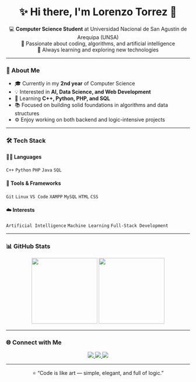 <h1 align="center">✨ Hi there, I'm Lorenzo Torrez 👋</h1>

<p align="center">
  💻 <b>Computer Science Student</b> at Universidad Nacional de San Agustín de Arequipa (UNSA) <br>
  🚀 Passionate about coding, algorithms, and artificial intelligence <br>
  🌱 Always learning and exploring new technologies
</p>

---

### 🧩 About Me
- 🎓 Currently in my **2nd year** of Computer Science  
- 💡 Interested in **AI, Data Science, and Web Development**  
- 🧠 Learning **C++, Python, PHP, and SQL**  
- 📚 Focused on building solid foundations in algorithms and data structures  
- ⚙️ Enjoy working on both backend and logic-intensive projects  

---

### 🛠️ Tech Stack

#### 🧑‍💻 Languages
`C++` `Python` `PHP` `Java` `SQL`

#### 🧰 Tools & Frameworks
`Git` `Linux` `VS Code` `XAMPP` `MySQL` `HTML` `CSS`

#### ☁️ Interests
`Artificial Intelligence` `Machine Learning` `Full-Stack Development`

---

### 📊 GitHub Stats

<p align="center">
  <img height="180em" src="https://github-readme-stats.vercel.app/api?username=lorenzotorrez&show_icons=true&theme=tokyonight&hide_border=true" />
  <img height="180em" src="https://github-readme-stats.vercel.app/api/top-langs/?username=lorenzotorrez&layout=compact&theme=tokyonight&hide_border=true" />
</p>

---

### 🌐 Connect with Me
<p align="center">
  <a href="https://www.linkedin.com/in/lorenzotorrez/" target="_blank">
    <img src="https://img.shields.io/badge/LinkedIn-0077B5?style=for-the-badge&logo=linkedin&logoColor=white"/>
  </a>
  <a href="mailto:lorenzotorrez@example.com">
    <img src="https://img.shields.io/badge/Email-D14836?style=for-the-badge&logo=gmail&logoColor=white"/>
  </a>
  <a href="https://github.com/lorenzotorrez">
    <img src="https://img.shields.io/badge/GitHub-181717?style=for-the-badge&logo=github&logoColor=white"/>
  </a>
</p>

---

<p align="center">
  ⭐ “Code is like art — simple, elegant, and full of logic.”
</p>
